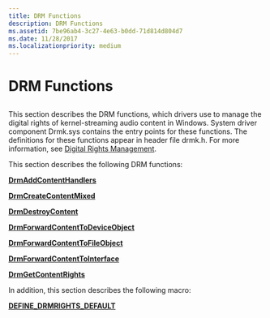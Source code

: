 ```yaml
---
title: DRM Functions
description: DRM Functions
ms.assetid: 7be96ab4-3c27-4e63-b0dd-71d814d804d7
ms.date: 11/28/2017
ms.localizationpriority: medium
---
```


# DRM Functions


## <span id="ddk_drm_functions_ks"></span><span id="DDK_DRM_FUNCTIONS_KS"></span>


This section describes the DRM functions, which drivers use to manage the digital rights of kernel-streaming audio content in Windows. System driver component Drmk.sys contains the entry points for these functions. The definitions for these functions appear in header file drmk.h. For more information, see [Digital Rights Management](https://docs.microsoft.com/windows-hardware/drivers/audio/digital-rights-management).

This section describes the following DRM functions:

[**DrmAddContentHandlers**](https://docs.microsoft.com/windows-hardware/drivers/ddi/drmk/nf-drmk-drmaddcontenthandlers)

[**DrmCreateContentMixed**](https://docs.microsoft.com/windows-hardware/drivers/ddi/drmk/nf-drmk-drmcreatecontentmixed)

[**DrmDestroyContent**](https://docs.microsoft.com/windows-hardware/drivers/ddi/drmk/nf-drmk-drmdestroycontent)

[**DrmForwardContentToDeviceObject**](https://docs.microsoft.com/windows-hardware/drivers/ddi/drmk/nf-drmk-drmforwardcontenttodeviceobject)

[**DrmForwardContentToFileObject**](https://docs.microsoft.com/windows-hardware/drivers/ddi/drmk/nf-drmk-drmforwardcontenttofileobject)

[**DrmForwardContentToInterface**](https://docs.microsoft.com/windows-hardware/drivers/ddi/drmk/nf-drmk-drmforwardcontenttointerface)

[**DrmGetContentRights**](https://docs.microsoft.com/windows-hardware/drivers/ddi/drmk/nf-drmk-drmgetcontentrights)

In addition, this section describes the following macro:

[**DEFINE\_DRMRIGHTS\_DEFAULT**](https://docs.microsoft.com/previous-versions/ff536254(v=vs.85))

 

 





